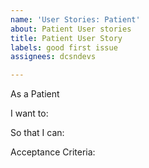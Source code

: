 ```yaml
---
name: 'User Stories: Patient'
about: Patient User stories
title: Patient User Story
labels: good first issue
assignees: dcsndevs

---
```


As a Patient

I want to:


So that I can:


Acceptance Criteria:
